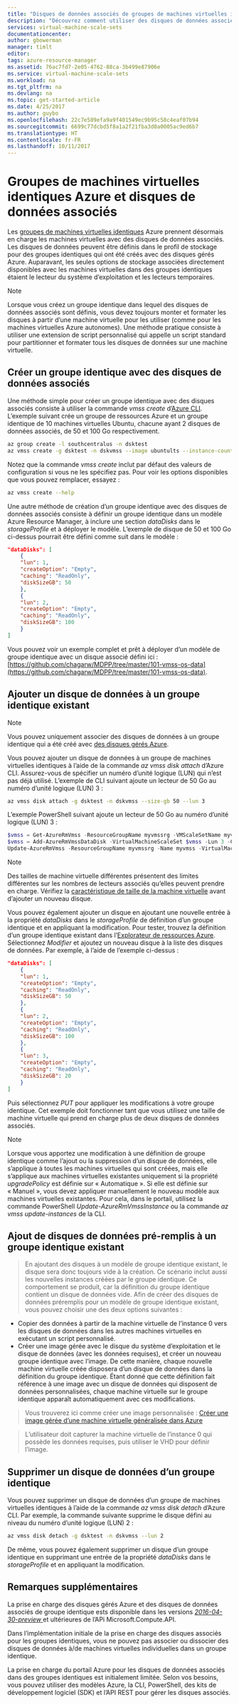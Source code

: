 ```yaml
---
title: "Disques de données associés de groupes de machines virtuelles identiques Azure | Microsoft Docs"
description: "Découvrez comment utiliser des disques de données associés à des groupes de machines virtuelles identiques"
services: virtual-machine-scale-sets
documentationcenter: 
author: gbowerman
manager: timlt
editor: 
tags: azure-resource-manager
ms.assetid: 76ac7fd7-2e05-4762-88ca-3b499e87906e
ms.service: virtual-machine-scale-sets
ms.workload: na
ms.tgt_pltfrm: na
ms.devlang: na
ms.topic: get-started-article
ms.date: 4/25/2017
ms.author: guybo
ms.openlocfilehash: 22c7e589efa9a9f401549ec9b95c58c4eaf07b94
ms.sourcegitcommit: 6699c77dcbd5f8a1a2f21fba3d0a0005ac9ed6b7
ms.translationtype: HT
ms.contentlocale: fr-FR
ms.lasthandoff: 10/11/2017
---
```

# <a name="azure-vm-scale-sets-and-attached-data-disks"></a>Groupes de machines virtuelles identiques Azure et disques de données associés
Les [groupes de machines virtuelles identiques](/azure/virtual-machine-scale-sets/) Azure prennent désormais en charge les machines virtuelles avec des disques de données associés. Les disques de données peuvent être définis dans le profil de stockage pour des groupes identiques qui ont été créés avec des disques gérés Azure. Auparavant, les seules options de stockage associées directement disponibles avec les machines virtuelles dans des groupes identiques étaient le lecteur du système d’exploitation et les lecteurs temporaires.

> [!NOTE]
>  Lorsque vous créez un groupe identique dans lequel des disques de données associés sont définis, vous devez toujours monter et formater les disques à partir d’une machine virtuelle pour les utiliser (comme pour les machines virtuelles Azure autonomes). Une méthode pratique consiste à utiliser une extension de script personnalisé qui appelle un script standard pour partitionner et formater tous les disques de données sur une machine virtuelle.

## <a name="create-a-scale-set-with-attached-data-disks"></a>Créer un groupe identique avec des disques de données associés
Une méthode simple pour créer un groupe identique avec des disques associés consiste à utiliser la commande _vmss create_ d’[Azure CLI](https://github.com/Azure/azure-cli). L’exemple suivant crée un groupe de ressources Azure et un groupe identique de 10 machines virtuelles Ubuntu, chacune ayant 2 disques de données associés, de 50 et 100 Go respectivement.
```bash
az group create -l southcentralus -n dsktest
az vmss create -g dsktest -n dskvmss --image ubuntults --instance-count 10 --data-disk-sizes-gb 50 100
```
Notez que la commande _vmss create_ inclut par défaut des valeurs de configuration si vous ne les spécifiez pas. Pour voir les options disponibles que vous pouvez remplacer, essayez :
```bash
az vmss create --help
```
Une autre méthode de création d’un groupe identique avec des disques de données associés consiste à définir un groupe identique dans un modèle Azure Resource Manager, à inclure une section _dataDisks_ dans le _storageProfile_ et à déployer le modèle. L’exemple de disque de 50 et 100 Go ci-dessus pourrait être défini comme suit dans le modèle :
```json
"dataDisks": [
    {
    "lun": 1,
    "createOption": "Empty",
    "caching": "ReadOnly",
    "diskSizeGB": 50
    },
    {
    "lun": 2,
    "createOption": "Empty",
    "caching": "ReadOnly",
    "diskSizeGB": 100
    }
]
```
Vous pouvez voir un exemple complet et prêt à déployer d’un modèle de groupe identique avec un disque associé défini ici : [https://github.com/chagarw/MDPP/tree/master/101-vmss-os-data](https://github.com/chagarw/MDPP/tree/master/101-vmss-os-data).

## <a name="adding-a-data-disk-to-an-existing-scale-set"></a>Ajouter un disque de données à un groupe identique existant
> [!NOTE]
>  Vous pouvez uniquement associer des disques de données à un groupe identique qui a été créé avec [des disques gérés Azure](./virtual-machine-scale-sets-managed-disks.md).

Vous pouvez ajouter un disque de données à un groupe de machines virtuelles identiques à l’aide de la commande _az vmss disk attach_ d’Azure CLI. Assurez-vous de spécifier un numéro d’unité logique (LUN) qui n’est pas déjà utilisé. L’exemple de CLI suivant ajoute un lecteur de 50 Go au numéro d’unité logique (LUN) 3 :
```bash
az vmss disk attach -g dsktest -n dskvmss --size-gb 50 --lun 3
```

L’exemple PowerShell suivant ajoute un lecteur de 50 Go au numéro d’unité logique (LUN) 3 :
```powershell
$vmss = Get-AzureRmVmss -ResourceGroupName myvmssrg -VMScaleSetName myvmss
$vmss = Add-AzureRmVmssDataDisk -VirtualMachineScaleSet $vmss -Lun 3 -Caching 'ReadWrite' -CreateOption Empty -DiskSizeGB 50 -StorageAccountType StandardLRS
Update-AzureRmVmss -ResourceGroupName myvmssrg -Name myvmss -VirtualMachineScaleSet $vmss
```

> [!NOTE]
> Des tailles de machine virtuelle différentes présentent des limites différentes sur les nombres de lecteurs associés qu’elles peuvent prendre en charge. Vérifiez la [caractéristique de taille de la machine virtuelle](../virtual-machines/windows/sizes.md) avant d’ajouter un nouveau disque.

Vous pouvez également ajouter un disque en ajoutant une nouvelle entrée à la propriété _dataDisks_ dans le _storageProfile_ de définition d’un groupe identique et en appliquant la modification. Pour tester, trouvez la définition d’un groupe identique existant dans l’[Explorateur de ressources Azure](https://resources.azure.com/). Sélectionnez _Modifier_ et ajoutez un nouveau disque à la liste des disques de données. Par exemple, à l’aide de l’exemple ci-dessus :
```json
"dataDisks": [
    {
    "lun": 1,
    "createOption": "Empty",
    "caching": "ReadOnly",
    "diskSizeGB": 50
    },
    {
    "lun": 2,
    "createOption": "Empty",
    "caching": "ReadOnly",
    "diskSizeGB": 100
    },
    {
    "lun": 3,
    "createOption": "Empty",
    "caching": "ReadOnly",
    "diskSizeGB": 20
    }          
]
```

Puis sélectionnez _PUT_ pour appliquer les modifications à votre groupe identique. Cet exemple doit fonctionner tant que vous utilisez une taille de machine virtuelle qui prend en charge plus de deux disques de données associés.

> [!NOTE]
> Lorsque vous apportez une modification à une définition de groupe identique comme l’ajout ou la suppression d’un disque de données, elle s’applique à toutes les machines virtuelles qui sont créées, mais elle s’applique aux machines virtuelles existantes uniquement si la propriété _upgradePolicy_ est définie sur « Automatique ». Si elle est définie sur « Manuel », vous devez appliquer manuellement le nouveau modèle aux machines virtuelles existantes. Pour cela, dans le portail, utilisez la commande PowerShell _Update-AzureRmVmssInstance_ ou la commande _az vmss update-instances_ de la CLI.

## <a name="adding-pre-populated-data-disks-to-an-existent-scale-set"></a>Ajout de disques de données pré-remplis à un groupe identique existant 
> En ajoutant des disques à un modèle de groupe identique existant, le disque sera donc toujours vide à la création. Ce scénario inclut aussi les nouvelles instances créées par le groupe identique. Ce comportement se produit, car la définition du groupe identique contient un disque de données vide. Afin de créer des disques de données préremplis pour un modèle de groupe identique existant, vous pouvez choisir une des deux options suivantes :

* Copier des données à partir de la machine virtuelle de l’instance 0 vers les disques de données dans les autres machines virtuelles en exécutant un script personnalisé.
* Créer une image gérée avec le disque du système d’exploitation et le disque de données (avec les données requises), et créer un nouveau groupe identique avec l’image. De cette manière, chaque nouvelle machine virtuelle créée disposera d’un disque de données dans la définition du groupe identique. Étant donné que cette définition fait référence à une image avec un disque de données qui disposent de données personnalisées, chaque machine virtuelle sur le groupe identique apparaît automatiquement avec ces modifications.

> Vous trouverez ici comme créer une image personnalisée : [Créer une image gérée d’une machine virtuelle généralisée dans Azure](/azure/virtual-machines/windows/capture-image-resource/) 

> L’utilisateur doit capturer la machine virtuelle de l’instance 0 qui possède les données requises, puis utiliser le VHD pour définir l’image.

## <a name="removing-a-data-disk-from-a-scale-set"></a>Supprimer un disque de données d’un groupe identique
Vous pouvez supprimer un disque de données d’un groupe de machines virtuelles identiques à l’aide de la commande _az vmss disk detach_ d’Azure CLI. Par exemple, la commande suivante supprime le disque défini au niveau du numéro d’unité logique (LUN) 2 :
```bash
az vmss disk detach -g dsktest -n dskvmss --lun 2
```  
De même, vous pouvez également supprimer un disque d’un groupe identique en supprimant une entrée de la propriété _dataDisks_ dans le _storageProfile_ et en appliquant la modification. 

## <a name="additional-notes"></a>Remarques supplémentaires
La prise en charge des disques gérés Azure et des disques de données associés de groupe identique ests disponible dans les versions [ _2016-04-30-preview_ ](https://github.com/Azure/azure-rest-api-specs/blob/master/arm-compute/2016-04-30-preview/swagger/compute.json) et ultérieures de l’APi Microsoft.Compute.API.

Dans l’implémentation initiale de la prise en charge des disques associés pour les groupes identiques, vous ne pouvez pas associer ou dissocier des disques de données à/de machines virtuelles individuelles dans un groupe identique.

La prise en charge du portail Azure pour les disques de données associés dans des groupes identiques est initialement limitée. Selon vos besoins, vous pouvez utiliser des modèles Azure, la CLI, PowerShell, des kits de développement logiciel (SDK) et l’API REST pour gérer les disques associés.


